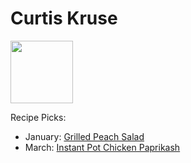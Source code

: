 # Curtis Kruse

<img src="https://www.allrecipes.com/recipe/280373/instant-pot-chicken-paprikash/" height="100" width="100" />

Recipe Picks:

- January: [Grilled Peach Salad](../recipe/jan/grilled-peach-salad.md)
- March: [Instant Pot Chicken Paprikash](../recipe/mar/instant-pot-chicken-paprikash.md)
